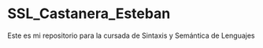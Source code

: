 # SSL_Castanera_Esteban

Este es mi repositorio para la cursada de Sintaxis y Semántica de Lenguajes

